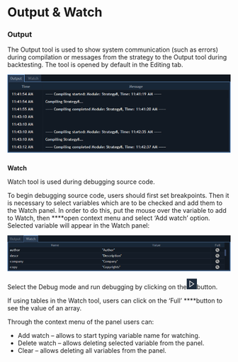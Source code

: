 # Output & Watch

### **Output**

The Output tool is used to show system communication \(such as errors\) during compilation or messages from the strategy to the Output tool during backtesting. The tool is opened by default in the Editing tab.

![](../../.gitbook/assets/1%20%2823%29.png)

### 
**Watch**

Watch tool is used during debugging source code.

To begin debugging source code, users should first set breakpoints. Then it is necessary to select variables which are to be checked and add them to the Watch panel. In order to do this, put the mouse over the variable to add to Watch, then ****open context menu and select ‘Add watch’ option. Selected variable will appear in the Watch panel:

![](../../.gitbook/assets/2%20%2813%29.png)

Select the Debug mode and run debugging by clicking on the![](../../.gitbook/assets/3%20%2846%29.png)button.

If using tables in the Watch tool, users can click on the ‘Full’ ****button to see the value of an array.

Through the context menu of the panel users can:

* Add watch – allows to start typing variable name for watching.
* Delete watch – allows deleting selected variable from the panel.
* Clear – allows deleting all variables from the panel.

